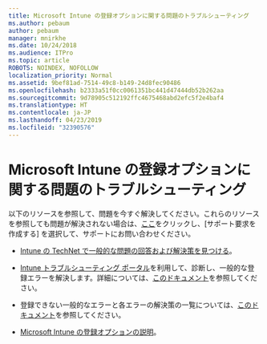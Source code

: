 ```yaml
---
title: Microsoft Intune の登録オプションに関する問題のトラブルシューティング
ms.author: pebaum
author: pebaum
manager: mnirkhe
ms.date: 10/24/2018
ms.audience: ITPro
ms.topic: article
ROBOTS: NOINDEX, NOFOLLOW
localization_priority: Normal
ms.assetid: 9bef81ad-7514-49c8-b149-24d8fec90486
ms.openlocfilehash: b2333a51f0cc0061351bc441d47444db52b262aa
ms.sourcegitcommit: 9d78905c512192ffc4675468abd2efc5f2e4baf4
ms.translationtype: HT
ms.contentlocale: ja-JP
ms.lasthandoff: 04/23/2019
ms.locfileid: "32390576"
---
```

# <a name="troubleshoot-issues-with-enrollment-options-microsoft-intune"></a>Microsoft Intune の登録オプションに関する問題のトラブルシューティング

以下のリソースを参照して、問題を今すぐ解決してください。これらのリソースを参照しても問題が解決されない場合は、[ここ](https://portal.azure.com/#blade/Microsoft_Intune_DeviceSettings/ExtensionLandingBlade/help)をクリックし、[サポート要求を作成する] を選択して、サポートにお問い合わせください。 
  
- [Intune の TechNet で一般的な問題の回答および解決策を見つける](https://social.technet.microsoft.com/Forums/home?category=microsoftintune&amp;filter=alltypes&amp;sort=lastpostdesc)。
    
- [Intune トラブルシューティング ポータル](https://devicemanagement.microsoft.com/#blade/Microsoft_Intune_DeviceSettings/TroubleshootBlade)を利用して、診断し、一般的な登録エラーを解決します。詳細については、[このドキュメント](https://docs.microsoft.com/intune/help-desk-operators)を参照してください。 
    
- 登録できない一般的なエラーと各エラーの解決策の一覧については、[このドキュメント](https://docs.microsoft.com/intune-classic/Troubleshoot/troubleshoot-device-enrollment-in-intune)を参照してください。 
    
- [Microsoft Intune の登録オプションの説明](https://docs.microsoft.com/intune/enrollment-options)。
    

